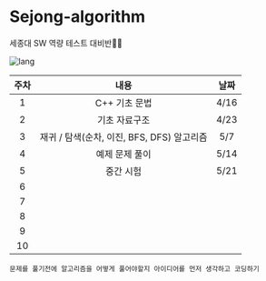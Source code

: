 # Sejong-algorithm

세종대 SW 역량 테스트 대비반👨‍🎓

![lang](https://img.shields.io/badge/lagnuage-c%2B%2B-orange)

| 주차 |                    내용                    | 날짜 |
| :--: | :----------------------------------------: | :--: |
|  1   |               C++ 기초 문법                | 4/16 |
|  2   |               기초 자료구조                | 4/23 |
|  3   | 재귀 / 탐색(순차, 이진, BFS, DFS) 알고리즘 | 5/7  |
|  4   |               예제 문제 풀이               | 5/14 |
|  5   |                 중간 시험                  | 5/21 |
|  6   |                                            |
|  7   |                                            |
|  8   |                                            |
|  9   |                                            |
|  10  |                                            |

```
문제를 풀기전에 알고리즘을 어떻게 풀어야할지 아이디어를 먼저 생각하고 코딩하기
```
